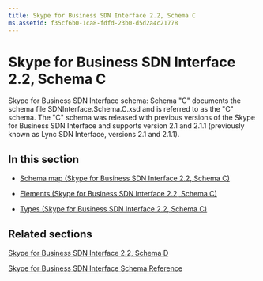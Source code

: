 ```yaml
---
title: Skype for Business SDN Interface 2.2, Schema C
ms.assetid: f35cf6b0-1ca8-fdfd-23b0-d5d2a4c21778
---
```



# Skype for Business SDN Interface 2.2, Schema C


  
    
    

Skype for Business SDN Interface schema: Schema "C" documents the schema file SDNInterface.Schema.C.xsd and is referred to as the "C" schema. The "C" schema was released with previous versions of the Skype for Business SDN Interface and supports version 2.1 and 2.1.1 (previously known as Lync SDN Interface, versions 2.1 and 2.1.1). 
## In this section


-  [Schema map (Skype for Business SDN Interface 2.2, Schema C)](schema-map-skype-for-business-sdn-interface-2-2-schema-c.md)
    
  
-  [Elements (Skype for Business SDN Interface 2.2, Schema C)](https://msdn.microsoft.com/en-us/library/mt404702(v=office.16).aspx)
    
  
-  [Types (Skype for Business SDN Interface 2.2, Schema C)](https://msdn.microsoft.com/en-us/library/mt429346(v=office.16).aspx)
    
  

## Related sections

 [Skype for Business SDN Interface 2.2, Schema D](skype-for-business-sdn-interface-2-2-schema-d.md)
  
    
    
 [Skype for Business SDN Interface Schema Reference](skype-for-business-sdn-interface-schema-reference.md)
  
    
    

